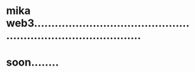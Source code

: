 # mika web3....................................................................................
# soon........
